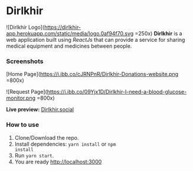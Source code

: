 # Dirlkhir

![Dirlkhir Logo](https://dirlkhir-app.herokuapp.com/static/media/logo.0af94f70.svg =250x)
**Dirlkhir** is a web application built using _ReactJs_ that can provide a service for sharing medical equipment and medicines between people.

### Screenshots

[Home Page](https://i.ibb.co/cJRNPnR/Dirlkhir-Donations-website.png =800x)

![Request Page](https://i.ibb.co/09Yjx1D/Dirlkhir-I-need-a-blood-glucose-monitor.png =800x)

**Live preview:** [Dirlkhir.social](https://dirlkhir.social/)

### How to use

1. Clone/Download the repo.
2. Install dependencies:
   <code>yarn install</code> or <code>npm install</code>
3. Run <code>yarn start</code>.
4. You are ready [http://localhost:3000](http://localhost:3000)
